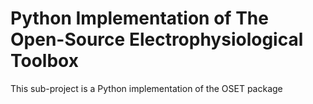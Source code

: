 # Python Implementation of The Open-Source Electrophysiological Toolbox
This sub-project is a Python implementation of the OSET package

